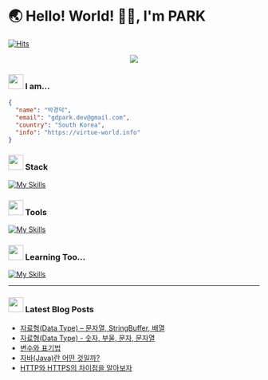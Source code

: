 # 🌏 Hello! World! 👋🏻, I'm PARK

[![Hits](https://hits.seeyoufarm.com/api/count/incr/badge.svg?url=https%3A%2F%2Fgithub.com%2FVirtue14&count_bg=%23B1C978&title_bg=%23000000&icon=&icon_color=%23E7E7E7&title=%F0%9F%91%80++Today's+Visits+%2F+Total+Visits&edge_flat=false)](https://hits.seeyoufarm.com)

<p align="center">
  <a href="https://virtue-world.info">
    <img src="https://img.shields.io/badge/info-00D3F2?style=for-the-badge" />
  </a>
</p>

### <img src="https://noticon-static.tammolo.com/dgggcrkxq/image/upload/v1567593192/noticon/za5oft8gpi5yabrlvgfp.gif" width="30" /> I am...

``` json
{ 
  "name": "박경덕",
  "email": "gdpark.dev@gmail.com",
  "country": "South Korea",
  "info": "https://virtue-world.info"
}
```

### <img src="https://noticon-static.tammolo.com/dgggcrkxq/image/upload/v1673344675/noticon/ftoiwdw09co3cunifudf.gif" width="30" /> Stack
[![My Skills](https://skillicons.dev/icons?i=java,spring,vue,mysql,postgres,redis,git,github,githubactions,docker,aws&perline=5)](https://skillicons.dev)

### <img src="https://noticon-static.tammolo.com/dgggcrkxq/image/upload/v1670808982/noticon/rsidlbh01eu3ycxond0r.gif" width="30" /> Tools
[![My Skills](https://skillicons.dev/icons?i=idea,vscode,notion,slack)](https://skillicons.dev)

### <img src="https://noticon-static.tammolo.com/dgggcrkxq/image/upload/v1586271553/noticon/nus6dsqgee1cfqy78el1.gif" width="30" /> Learning Too...
[![My Skills](https://skillicons.dev/icons?i=kotlin,elasticsearch,kafka,kubernetes&perline=5)](https://skillicons.dev)

---

### <img src="https://noticon-static.tammolo.com/dgggcrkxq/image/upload/v1605926847/noticon/ku5wj788ubjwba7pecrw.png" width="30" /> Latest Blog Posts

- [자료형(Data Type) &ndash; 문자열, StringBuffer, 배열](https://virtue14.tistory.com/entry/%EC%9E%90%EB%A3%8C%ED%98%95-%E2%80%93-%EB%AC%B8%EC%9E%90%EC%97%B4-StringBuffer-%EB%B0%B0%EC%97%B4)
- [자료형(Data Type) - 숫자, 부울, 문자, 문자열](https://virtue14.tistory.com/entry/%EC%9E%90%EB%A3%8C%ED%98%95Data-Type)
- [변수와 표기법](https://virtue14.tistory.com/entry/%EC%9E%90%EB%B0%94Java-%EB%B3%80%EC%88%98%EC%99%80-%ED%91%9C%EA%B8%B0%EB%B2%95-%E2%9C%8F%EF%B8%8F)
- [자바(Java)란 어떤 것일까?  ](https://virtue14.tistory.com/entry/%EC%9E%90%EB%B0%94Java%EB%9E%80-%EC%96%B4%EB%96%A4-%EA%B2%83%EC%9D%BC%EA%B9%8C-%F0%9F%A4%94)
- [HTTP와 HTTPS의 차이점을 알아보자  ](https://virtue14.tistory.com/entry/HTTP%EC%99%80-HTTPS%EC%9D%98-%EC%B0%A8%EC%9D%B4%EC%A0%90-%EC%95%8C%EC%95%84%EB%B3%B4%EA%B8%B0)

